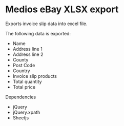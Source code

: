# Medios eBay XLSX export

Exports invoice slip data into excel file.

The following data is exported:

* Name
* Address line 1
* Address line 2
* County
* Post Code
* Country
* Invoice slip products
* Total quantity
* Total price

Dependencies
- jQuery
- jQuery.xpath
- Sheetjs
